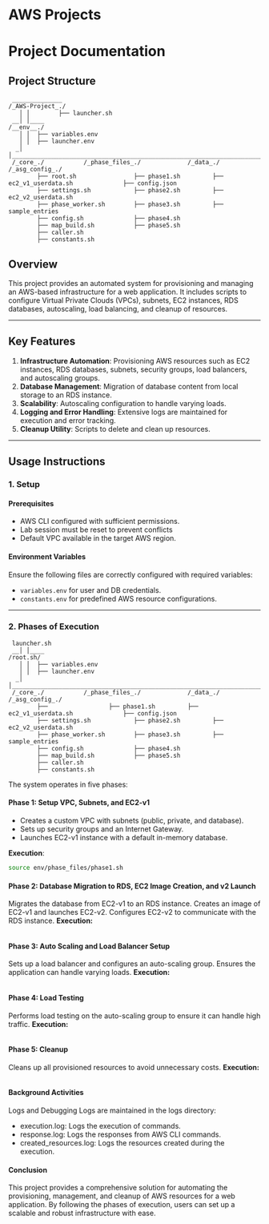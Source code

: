 # AWS Projects

# Project Documentation

## Project Structure
     ______________
    /_AWS-Project_./                                       
       │ │        ├── launcher.sh  
     __│ │____                                           
    /__env__./                                               
       │ │  ├── variables.env                                              
       │ │  ├── launcher.env                                                     
      _│ │_________________________________________________________________________________________
     /_core_./           /_phase_files_./             /_data_./                     /_asg_config_./
            ├── root.sh                ├── phase1.sh         ├── ec2_v1_userdata.sh              ├── config.json 
            ├── settings.sh            ├── phase2.sh         ├── ec2_v2_userdata.sh
            ├── phase_worker.sh        ├── phase3.sh         ├── sample_entries
            ├── config.sh              ├── phase4.sh 
            ├── map_build.sh           ├── phase5.sh 
            ├── caller.sh  
            ├── constants.sh 

## Overview
This project provides an automated system for provisioning and managing an AWS-based infrastructure for a web application. It includes scripts to configure Virtual Private Clouds (VPCs), subnets, EC2 instances, RDS databases, autoscaling, load balancing, and cleanup of resources.

---

## Key Features
1. **Infrastructure Automation**: Provisioning AWS resources such as EC2 instances, RDS databases, subnets, security groups, load balancers, and autoscaling groups.
2. **Database Management**: Migration of database content from local storage to an RDS instance.
3. **Scalability**: Autoscaling configuration to handle varying loads.
4. **Logging and Error Handling**: Extensive logs are maintained for execution and error tracking.
5. **Cleanup Utility**: Scripts to delete and clean up resources.

---

## Usage Instructions

### 1. Setup

#### Prerequisites
- AWS CLI configured with sufficient permissions.
- Lab session must be reset to prevent conflicts
- Default VPC available in the target AWS region.

#### Environment Variables
Ensure the following files are correctly configured with required variables:
- `variables.env` for user and DB credentials.
- `constants.env` for predefined AWS resource configurations.

---

### 2. Phases of Execution
                                      
     launcher.sh  
     __│ │____                                           
    /root.sh/                                               
       │ │  ├── variables.env                                              
       │ │  ├── launcher.env                                                     
      _│ │_________________________________________________________________________________________
     /_core_./           /_phase_files_./             /_data_./                     /_asg_config_./
            ├──                 ├── phase1.sh         ├── ec2_v1_userdata.sh              ├── config.json 
            ├── settings.sh            ├── phase2.sh         ├── ec2_v2_userdata.sh
            ├── phase_worker.sh        ├── phase3.sh         ├── sample_entries
            ├── config.sh              ├── phase4.sh 
            ├── map_build.sh           ├── phase5.sh 
            ├── caller.sh  
            ├── constants.sh 

The system operates in five phases:

#### Phase 1: Setup VPC, Subnets, and EC2-v1
- Creates a custom VPC with subnets (public, private, and database).
- Sets up security groups and an Internet Gateway.
- Launches EC2-v1 instance with a default in-memory database.

**Execution**:
```sh
source env/phase_files/phase1.sh
```
#### Phase 2: Database Migration to RDS, EC2 Image Creation, and v2 Launch
Migrates the database from EC2-v1 to an RDS instance.
Creates an image of EC2-v1 and launches EC2-v2.
Configures EC2-v2 to communicate with the RDS instance.
**Execution:**
```sh

```
#### Phase 3: Auto Scaling and Load Balancer Setup
Sets up a load balancer and configures an auto-scaling group.
Ensures the application can handle varying loads.
**Execution:**
```sh

```
#### Phase 4: Load Testing
Performs load testing on the auto-scaling group to ensure it can handle high traffic.
**Execution:**
```sh

```
#### Phase 5: Cleanup
Cleans up all provisioned resources to avoid unnecessary costs.
**Execution:**
```sh

```
#### Background Activities
Logs and Debugging
Logs are maintained in the logs directory:
- execution.log: Logs the execution of commands.
- response.log: Logs the responses from AWS CLI commands.
- created_resources.log: Logs the resources created during the execution.

#### Conclusion
This project provides a comprehensive solution for automating the provisioning, management, and cleanup of AWS resources for a web application. By following the phases of execution, users can set up a scalable and robust infrastructure with ease.

